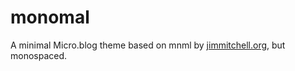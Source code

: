 # monomal


A minimal Micro.blog theme based on mnml by [jimmitchell.org](https://jimmitchell.org), but monospaced.

